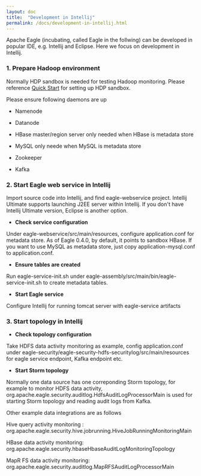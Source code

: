 ```yaml
---
layout: doc
title:  "Development in Intellij"
permalink: /docs/development-in-intellij.html
---
```


Apache Eagle (incubating, called Eagle in the follwing) can be developed in popular IDE, e.g. Intellij and Eclipse. Here we focus on development in Intellij.

### 1. Prepare Hadoop environment

Normally HDP sandbox is needed for testing Hadoop monitoring. Please reference [Quick Start](/docs/quick-start.html) for setting up HDP sandbox.

Please ensure following daemons are up

* Namenode

* Datanode

* HBase master/region server only needed when HBase is metadata store

* MySQL only neede when MySQL is metadata store

* Zookeeper

* Kafka

### 2. Start Eagle web service in Intellij

Import source code into Intellij, and find eagle-webservice project. Intellij Ultimate supports launching J2EE server within Intellij. If you don't have 
Intellij Ultimate version, Eclipse is another option. 

* **Check service configuration**

Under eagle-webservice/src/main/resources, configure application.conf for metadata store. As of Eagle 0.4.0, by default, it points to sandbox HBase. If you want to use MySQL as metadata store, just copy application-mysql.conf to application.conf.

* **Ensure tables are created**

Run eagle-service-init.sh under eagle-assembly/src/main/bin/eagle-service-init.sh to create metadata tables.

* **Start Eagle service**

Configure Intellij for running tomcat server with eagle-service artifacts

### 3. Start topology in Intellij

* **Check topology configuration**

Take HDFS data activity monitoring as example, config application.conf under eagle-security/eagle-security-hdfs-securitylog/src/main/resources for eagle service endpoint, Kafka endpoint etc.

* **Start Storm topology**

Normally one data source has one correponding Storm topology, for example to monitor HDFS data activity, org.apache.eagle.security.auditlog.HdfsAuditLogProcessorMain is used for starting Storm topology and reading audit logs from Kafka.

Other example data integrations are as follows

Hive query activity monitoring : org.apache.eagle.security.hive.jobrunning.HiveJobRunningMonitoringMain

HBase data activity monitoring: org.apache.eagle.security.hbaseHbaseAuditLogMonitoringTopology

MapR FS data activity monitoring: org.apache.eagle.security.auditlog.MapRFSAuditLogProcessorMain


